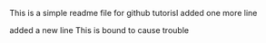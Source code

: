 This is a simple readme file for github tutorisl
added one more line

added a new line
This is bound to cause trouble
